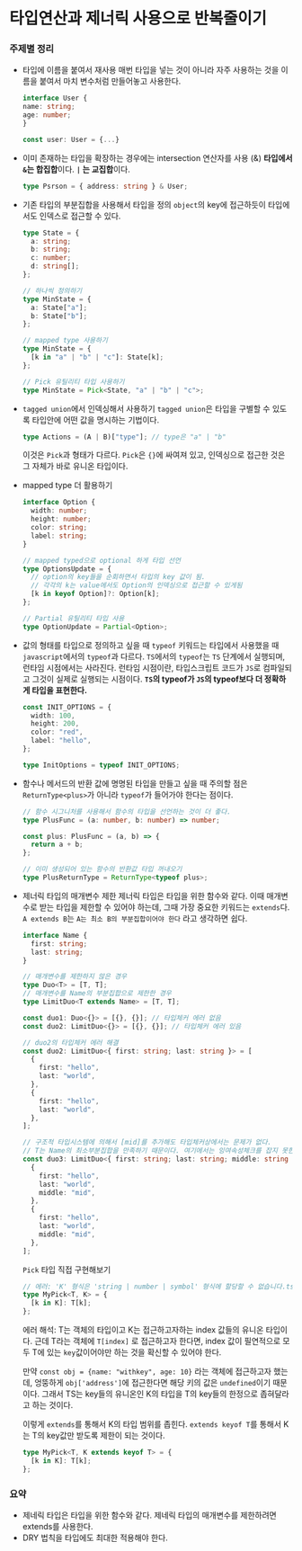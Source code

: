 # 타입연산과 제너릭 사용으로 반복줄이기

### 주제별 정리

- 타입에 이름을 붙여서 재사용
  매번 타입을 넣는 것이 아니라 자주 사용하는 것을 이름을 붙여서 마치 변수처럼 만들어놓고 사용한다.

  ```ts
  interface User {
  name: string;
  age: number;
  }

  const user: User = {...}
  ```

- 이미 존재하는 타입을 확장하는 경우에는 intersection 연산자를 사용 (&)
  **타입에서 `&`는 합집합**이다. **`|` 는 교집합**이다.

  ```ts
  type Psrson = { address: string } & User;
  ```

- 기존 타입의 부분집합을 사용해서 타입을 정의
  `object`의 key에 접근하듯이 타입에서도 인덱스로 접근할 수 있다.

  ```ts
  type State = {
    a: string;
    b: string;
    c: number;
    d: string[];
  };

  // 하나씩 정의하기
  type MinState = {
    a: State["a"];
    b: State["b"];
  };

  // mapped type 사용하기
  type MinState = {
    [k in "a" | "b" | "c"]: State[k];
  };

  // Pick 유틸리티 타입 사용하기
  type MinState = Pick<State, "a" | "b" | "c">;
  ```

- `tagged union`에서 인덱싱해서 사용하기
  `tagged union`은 타입을 구별할 수 있도록 타입안에 어떤 값을 명시하는 기법이다.

  ```ts
  type Actions = (A | B)["type"]; // type은 "a" | "b"
  ```

  이것은 `Pick`과 형태가 다르다. `Pick`은 `{}`에 싸여져 있고, 인덱싱으로 접근한 것은 그 자체가 바로 유니온 타입이다.

- mapped type 더 활용하기

  ```ts
  interface Option {
    width: number;
    height: number;
    color: string;
    label: string;
  }

  // mapped typed으로 optional 하게 타입 선언
  type OptionsUpdate = {
    // option의 key들을 순회하면서 타입의 key 값이 됨.
    // 각각의 k는 value에서도 Option의 인덱싱으로 접근할 수 있게됨
    [k in keyof Option]?: Option[k];
  };

  // Partial 유틸리티 타입 사용
  type OptionUpdate = Partial<Option>;
  ```

- 값의 형태를 타입으로 정의하고 싶을 때
  `typeof` 키워드는 타입에서 사용했을 때 `javascript`에서의 `typeof`과 다르다. `TS`에서의 `typeof`는 `TS` 단계에서 실행되며, 런타임 시점에서는 사라진다. 런타임 시점이란, 타입스크립트 코드가 `JS`로 컴파일되고 그것이 실제로 실행되는 시점이다. **`TS`의 typeof가 `JS`의 typeof보다 더 정확하게 타입을 표현한다.**

  ```ts
  const INIT_OPTIONS = {
    width: 100,
    height: 200,
    color: "red",
    label: "hello",
  };

  type InitOptions = typeof INIT_OPTIONS;
  ```

- 함수나 메서드의 반환 값에 명명된 타입을 만들고 싶을 때
  주의할 점은 `ReturnType<plus>`가 아니라 `typeof`가 들어가야 한다는 점이다.

  ```ts
  // 함수 시그니처를 사용해서 함수의 타입을 선언하는 것이 더 좋다.
  type PlusFunc = (a: number, b: number) => number;

  const plus: PlusFunc = (a, b) => {
    return a + b;
  };

  // 이미 생성되어 있는 함수의 반환값 타입 꺼내오기
  type PlusReturnType = ReturnType<typeof plus>;
  ```

- 제너릭 타입의 매개변수 제한
  제너릭 타입은 타입을 위한 함수와 같다. 이때 매개변수로 받는 타입을 제한할 수 있어야 하는데, 그때 가장 중요한 키워드는 `extends`다. `A extends B`는 `A는 최소 B의 부분집합이어야 한다` 라고 생각하면 쉽다.

  ```ts
  interface Name {
    first: string;
    last: string;
  }

  // 매개변수를 제한하지 않은 경우
  type Duo<T> = [T, T];
  // 매개변수를 Name의 부분집합으로 제한한 경우
  type LimitDuo<T extends Name> = [T, T];

  const duo1: Duo<{}> = [{}, {}]; // 타입체커 에러 없음
  const duo2: LimitDuo<{}> = [{}, {}]; // 타입체커 에러 있음

  // duo2의 타입체커 에러 해결
  const duo2: LimitDuo<{ first: string; last: string }> = [
    {
      first: "hello",
      last: "world",
    },
    {
      first: "hello",
      last: "world",
    },
  ];

  // 구조적 타입시스템에 의해서 [mid]를 추가해도 타입체커상에서는 문제가 없다.
  // T는 Name의 최소부분집합을 만족하기 때문이다. 여기에서는 잉여속성체크를 잡지 못한다.
  const duo3: LimitDuo<{ first: string; last: string; middle: string }> = [
    {
      first: "hello",
      last: "world",
      middle: "mid",
    },
    {
      first: "hello",
      last: "world",
      middle: "mid",
    },
  ];
  ```

  `Pick` 타입 직접 구현해보기

  ```ts
  // 에러: 'K' 형식은 'string | number | symbol' 형식에 할당할 수 없습니다.ts(2322)
  type MyPick<T, K> = {
    [k in K]: T[k];
  };
  ```

  에러 해석: T는 객체의 타입이고 K는 접근하고자하는 index 값들의 유니온 타입이다. 근데 T라는 객체에 `T[index]` 로 접근하고자 한다면, index 값이 필연적으로 모두 T에 있는 `key`값이어야만 하는 것을 확신할 수 있어야 한다.

  만약 `const obj = {name: "withkey", age: 10}` 라는 객체에 접근하고자 했는데, 엉뚱하게 `obj['address']`에 접근한다면 해당 키의 값은 `undefined`이기 때문이다. 그래서 TS는 key들의 유니온인 K의 타입을 T의 key들의 한정으로 좁혀달라고 하는 것이다.

  이렇게 `extends`를 통해서 K의 타입 범위를 좁힌다. `extends keyof T`를 통해서 K는 T의 key값만 받도록 제한이 되는 것이다.

  ```ts
  type MyPick<T, K extends keyof T> = {
    [k in K]: T[k];
  };
  ```

### 요약

- 제네릭 타입은 타입을 위한 함수와 같다. 제네릭 타입의 매개변수를 제한하려면 extends를 사용한다.
- DRY 법칙을 타입에도 최대한 적용해야 한다.
